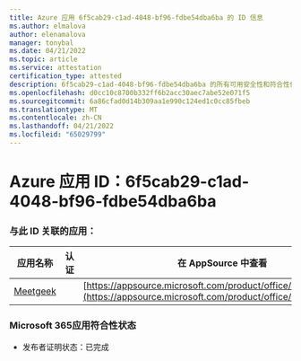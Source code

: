```yaml
---
title: Azure 应用 6f5cab29-c1ad-4048-bf96-fdbe54dba6ba 的 ID 信息
ms.author: elmalova
author: elenamalova
manager: tonybal
ms.date: 04/21/2022
ms.topic: article
ms.service: attestation
certification_type: attested
description: 6f5cab29-c1ad-4048-bf96-fdbe54dba6ba 的所有可用安全性和符合性信息。
ms.openlocfilehash: d0cc10c8700b332ff6b2acc30aec7abe52e071f5
ms.sourcegitcommit: 6a86cfad0d14b309aa1e990c124ed1c0cc85fbeb
ms.translationtype: MT
ms.contentlocale: zh-CN
ms.lasthandoff: 04/21/2022
ms.locfileid: "65029799"
---
```

# <a name="azure-app-id-6f5cab29-c1ad-4048-bf96-fdbe54dba6ba"></a>Azure 应用 ID：6f5cab29-c1ad-4048-bf96-fdbe54dba6ba


### <a name="apps-associated-with-this-id"></a>与此 ID 关联的应用：
| **应用名称** | **认证** | **在 AppSource 中查看** |
|--------------|---------------|-----------------------|
| [Meetgeek](../forward/WA200003720.md) |  | [https://appsource.microsoft.com/product/office/WA200003720](https://appsource.microsoft.com/product/office/WA200003720) |

### <a name="microsoft-365-app-compliance-status"></a>Microsoft 365应用符合性状态
- 发布者证明状态：已完成
